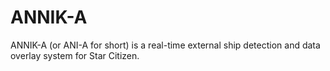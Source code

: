 # ANNIK-A
ANNIK-A (or ANI-A for short) is a real-time external ship detection and data overlay system for Star Citizen.
